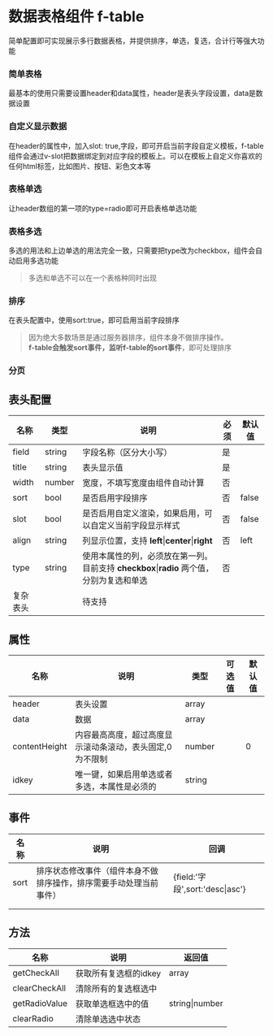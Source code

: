 # 数据表格组件 f-table

简单配置即可实现展示多行数据表格，并提供排序，单选，复选，合计行等强大功能


### 简单表格


最基本的使用只需要设置header和data属性，header是表头字段设置，data是数据设置
<demo path="./TableDemo1.vue"></demo>



### 自定义显示数据

在header的属性中，加入slot: true,字段，即可开启当前字段自定义模板，f-table组件会通过v-slot把数据绑定到对应字段的模板上。可以在模板上自定义你喜欢的任何html标签，比如图片、按钮、彩色文本等

<demo path="./TableDemo2.vue"></demo>

### 表格单选

让header数组的第一项的type=radio即可开启表格单选功能

<demo path="./TableDemo3.vue"></demo>


### 表格多选


多选的用法和上边单选的用法完全一致，只需要把type改为checkbox，组件会自动启用多选功能

<demo path="./TableDemo4.vue"></demo>

> 多选和单选不可以在一个表格种同时出现



### 排序



在表头配置中，使用sort:true，即可启用当前字段排序


<demo path="./TableDemo5.vue"></demo>

> 因为绝大多数场景是通过服务器排序，组件本身不做排序操作。  
**f-table会触发sort事件，监听f-table的sort事件**，即可处理排序



### 分页





## 表头配置

| 名称     | 类型   | 说明                                                         | 必须 | 默认值 |
| -------- | ------ | ------------------------------------------------------------ | ---- | ------ |
| field    | string | 字段名称（区分大小写）                                       | 是   |        |
| title    | string | 表头显示值                                                   | 是   |        |
| width    | number | 宽度，不填写宽度由组件自动计算                               | 否   |        |
| sort     | bool   | 是否启用字段排序                                             | 否   | false  |
| slot     | bool   | 是否启用自定义渲染，如果启用，可以自定义当前字段显示样式     | 否   | false  |
| align    | string | 列显示位置，支持 **left**\|**center**\|**right**             | 否   | left   |
| type     | string | 使用本属性的列，必须放在第一列。目前支持 **checkbox**\|**radio** 两个值，分别为复选和单选 | 否   |        |
| 复杂表头 |        | 待支持                                                       |      |        |



## 属性

| 名称          | 说明                                                     | 类型   | 可选值 | 默认值 |
| ------------- | -------------------------------------------------------- | ------ | ------ | ------ |
| header        | 表头设置                                                 | array  |        |        |
| data          | 数据                                                     | array  |        |        |
| contentHeight | 内容最高高度，超过高度显示滚动条滚动，表头固定,0为不限制 | number |        | 0      |
| idkey         | 唯一键，如果启用单选或者多选，本属性是必须的             | string |        |        |

## 事件

| 名称 | 说明                                                         | 回调                            |
| ---- | ------------------------------------------------------------ | ------------------------------- |
| sort | 排序状态修改事件（组件本身不做排序操作，排序需要手动处理当前事件） | {field:'字段',sort:'desc\|asc'} |
|      |                                                              |                                 |
|      |                                                              |                                 |



## 方法

| 名称          | 说明                  | 返回值         |
| ------------- | --------------------- | -------------- |
| getCheckAll   | 获取所有复选框的idkey | array          |
| clearCheckAll | 清除所有的复选框选中  |                |
| getRadioValue | 获取单选框选中的值    | string\|number |
| clearRadio    | 清除单选选中状态      |                |

